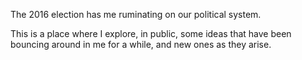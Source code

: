 The 2016 election has me ruminating on our political system. 

This is a place where I explore, in public, some ideas that have been bouncing around in me for a while, and new ones as they arise.
